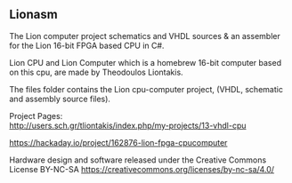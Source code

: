 Lionasm
-------

The Lion computer project schematics and VHDL sources & an assembler for the Lion 16-bit FPGA based CPU in C#.

Lion CPU and Lion Computer which is a homebrew 16-bit computer based on this cpu, are made by Theodoulos Liontakis.

The files folder contains the Lion cpu-computer project, (VHDL, schematic and assembly source files). 

Project Pages:  
http://users.sch.gr/tliontakis/index.php/my-projects/13-vhdl-cpu

https://hackaday.io/project/162876-lion-fpga-cpucomputer

Hardware design and software released under the Creative Commons License BY-NC-SA https://creativecommons.org/licenses/by-nc-sa/4.0/
